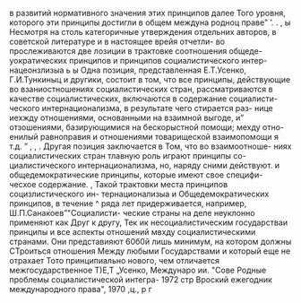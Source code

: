 в развитий нормативного значения этих принципов далее Того
уровня, которого эти принципы достигли в общем междуна родноц
праве" ’. . ,
ы Несмотря на столь категоричные утверждения отдельних
авторов, в советской литературе и в настоящее врейя отчетли-
во прослеживаются две лозиции в трактовке соотношения общеде-
уократических принципов и принципов социалистического интер-
нацеонзлизыа ь ы
Одна позиция, представленная Е.Т.Усенко, Г.И.Тункиныц и
другики, состоит в том, что все принципы, действующие во
взаниостношениях социалистических стран, рассматриваются в
качестве социалистических, включаются в содержание социалисти-
ческого интернационализма, в результате чего стирается раз-
нице иехжду отношениями, основанными на взаимной выгоде, и”
отзошениями, базирующимися на бескорыстной помощи; мехду отно-
енилый равноправия и отношениями товарищеской взаимопомощи
я т.д. ” , , .
Другая позиция заключается в Том, что во взаимоотноше-
ниях социалистических стран тлавную роль играют принципы со-
циалистического интернационализма, но, наряду сними действуют.
и общедемократические принципы, которые имеют свое специфи-
чесхое содержание. ,
Такой трактовки места принципов социзлистического ин-
тернационализыа и Общедемократических принципов, в течение ^
ряда лет придерживается, например, Ш.П.Санакоев”"Социалисти-
ческие страны на деле неуклонно применяют как Друг к другу,
Тек ик несоциалистическим государстваи принципы
и все аспекты отношений мвхду социалистическими странами. Они
представияют 60б0й лишь минимум, на котором должны СТроиться
отношения Между любыми Государствами и который еще не отрахает
Тото принципиально нового, чем отличается межгосударственное
Т)Е,Т „Усенко, Междунаро
ии. "Сове Родные проблемы социалистической интегра-
1972 стр Вроский ежегодник международного права", 1970 ,ц., р
г

